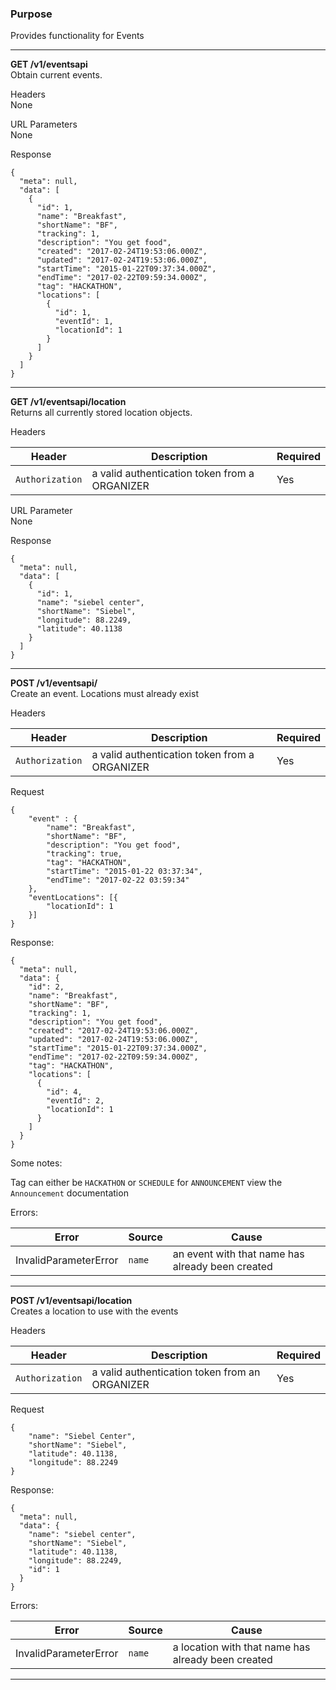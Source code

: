 ### Purpose

Provides functionality for Events

---

**GET /v1/eventsapi** <br />
Obtain current events.

Headers <br />
None

URL Parameters <br />
None

Response
```
{
  "meta": null,
  "data": [
    {
      "id": 1,
      "name": "Breakfast",
      "shortName": "BF",
      "tracking": 1,
      "description": "You get food",
      "created": "2017-02-24T19:53:06.000Z",
      "updated": "2017-02-24T19:53:06.000Z",
      "startTime": "2015-01-22T09:37:34.000Z",
      "endTime": "2017-02-22T09:59:34.000Z",
      "tag": "HACKATHON",
      "locations": [
        {
          "id": 1,
          "eventId": 1,
          "locationId": 1
        }
      ]
    }
  ]
}
```

---

**GET /v1/eventsapi/location** <br />
Returns all currently stored location objects.

Headers <br />

| Header        | Description           | Required  |
| ------------- | --------------------- | --------- |
| `Authorization` | a valid authentication token from a ORGANIZER | Yes |

URL Parameter <br />
None

Response
```
{
  "meta": null,
  "data": [
    {
      "id": 1,
      "name": "siebel center",
      "shortName": "Siebel",
      "longitude": 88.2249,
      "latitude": 40.1138
    }
  ]
}
```

---

**POST /v1/eventsapi/** <br />
Create an event. Locations must already exist

Headers <br />

| Header        | Description           | Required  |
| ------------- | --------------------- | --------- |
| `Authorization` | a valid authentication token from a ORGANIZER | Yes |

Request
```
{
	"event" : {
		"name": "Breakfast",
		"shortName": "BF",
		"description": "You get food",
		"tracking": true,
		"tag": "HACKATHON",
		"startTime": "2015-01-22 03:37:34",
		"endTime": "2017-02-22 03:59:34"
	},
	"eventLocations": [{
		"locationId": 1
	}]
}
```

Response:
```
{
  "meta": null,
  "data": {
    "id": 2,
    "name": "Breakfast",
    "shortName": "BF",
    "tracking": 1,
    "description": "You get food",
    "created": "2017-02-24T19:53:06.000Z",
    "updated": "2017-02-24T19:53:06.000Z",
    "startTime": "2015-01-22T09:37:34.000Z",
    "endTime": "2017-02-22T09:59:34.000Z",
    "tag": "HACKATHON",
    "locations": [
      {
        "id": 4,
        "eventId": 2,
        "locationId": 1
      }
    ]
  }
}
```

Some notes:

Tag can either be `HACKATHON` or `SCHEDULE` for `ANNOUNCEMENT` view the `Announcement` documentation

Errors: <br />

| Error        | Source | Cause  |
| ------------ | ------ | ------ |
| InvalidParameterError | `name` | an event with that name has already been created |

---

**POST /v1/eventsapi/location** <br />
Creates a location to use with the events

Headers <br />

| Header        | Description           | Required  |
| ------------- | --------------------- | --------- |
| `Authorization` | a valid authentication token from an ORGANIZER| Yes |

Request
```
{
    "name": "Siebel Center",
    "shortName": "Siebel",
    "latitude": 40.1138,
    "longitude": 88.2249
}
```

Response:
```
{
  "meta": null,
  "data": {
    "name": "siebel center",
    "shortName": "Siebel",
    "latitude": 40.1138,
    "longitude": 88.2249,
    "id": 1
  }
}
```

Errors: <br />

| Error        | Source | Cause  |
| ------------ | ------ | ------ |
| InvalidParameterError | `name` | a location with that name has already been created |

---